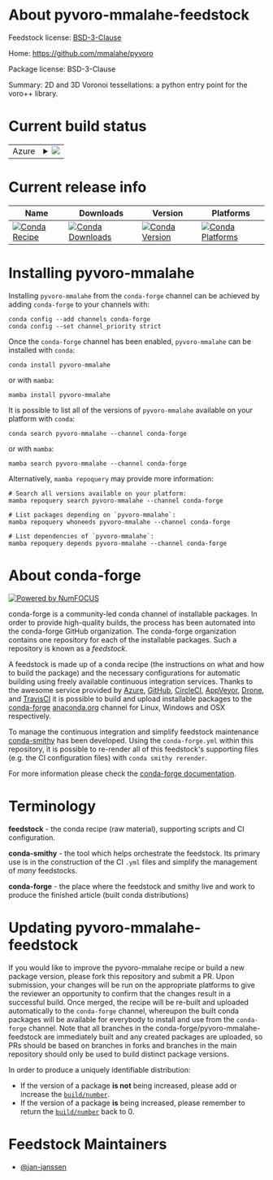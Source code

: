About pyvoro-mmalahe-feedstock
==============================

Feedstock license: [BSD-3-Clause](https://github.com/conda-forge/pyvoro-mmalahe-feedstock/blob/main/LICENSE.txt)

Home: https://github.com/mmalahe/pyvoro

Package license: BSD-3-Clause

Summary: 2D and 3D Voronoi tessellations: a python entry point for the voro++ library.

Current build status
====================


<table>
    
  <tr>
    <td>Azure</td>
    <td>
      <details>
        <summary>
          <a href="https://dev.azure.com/conda-forge/feedstock-builds/_build/latest?definitionId=26139&branchName=main">
            <img src="https://dev.azure.com/conda-forge/feedstock-builds/_apis/build/status/pyvoro-mmalahe-feedstock?branchName=main">
          </a>
        </summary>
        <table>
          <thead><tr><th>Variant</th><th>Status</th></tr></thead>
          <tbody><tr>
              <td>linux_64_python3.10.____cpython</td>
              <td>
                <a href="https://dev.azure.com/conda-forge/feedstock-builds/_build/latest?definitionId=26139&branchName=main">
                  <img src="https://dev.azure.com/conda-forge/feedstock-builds/_apis/build/status/pyvoro-mmalahe-feedstock?branchName=main&jobName=linux&configuration=linux%20linux_64_python3.10.____cpython" alt="variant">
                </a>
              </td>
            </tr><tr>
              <td>linux_64_python3.11.____cpython</td>
              <td>
                <a href="https://dev.azure.com/conda-forge/feedstock-builds/_build/latest?definitionId=26139&branchName=main">
                  <img src="https://dev.azure.com/conda-forge/feedstock-builds/_apis/build/status/pyvoro-mmalahe-feedstock?branchName=main&jobName=linux&configuration=linux%20linux_64_python3.11.____cpython" alt="variant">
                </a>
              </td>
            </tr><tr>
              <td>linux_64_python3.12.____cpython</td>
              <td>
                <a href="https://dev.azure.com/conda-forge/feedstock-builds/_build/latest?definitionId=26139&branchName=main">
                  <img src="https://dev.azure.com/conda-forge/feedstock-builds/_apis/build/status/pyvoro-mmalahe-feedstock?branchName=main&jobName=linux&configuration=linux%20linux_64_python3.12.____cpython" alt="variant">
                </a>
              </td>
            </tr><tr>
              <td>linux_64_python3.9.____cpython</td>
              <td>
                <a href="https://dev.azure.com/conda-forge/feedstock-builds/_build/latest?definitionId=26139&branchName=main">
                  <img src="https://dev.azure.com/conda-forge/feedstock-builds/_apis/build/status/pyvoro-mmalahe-feedstock?branchName=main&jobName=linux&configuration=linux%20linux_64_python3.9.____cpython" alt="variant">
                </a>
              </td>
            </tr><tr>
              <td>osx_64_python3.10.____cpython</td>
              <td>
                <a href="https://dev.azure.com/conda-forge/feedstock-builds/_build/latest?definitionId=26139&branchName=main">
                  <img src="https://dev.azure.com/conda-forge/feedstock-builds/_apis/build/status/pyvoro-mmalahe-feedstock?branchName=main&jobName=osx&configuration=osx%20osx_64_python3.10.____cpython" alt="variant">
                </a>
              </td>
            </tr><tr>
              <td>osx_64_python3.11.____cpython</td>
              <td>
                <a href="https://dev.azure.com/conda-forge/feedstock-builds/_build/latest?definitionId=26139&branchName=main">
                  <img src="https://dev.azure.com/conda-forge/feedstock-builds/_apis/build/status/pyvoro-mmalahe-feedstock?branchName=main&jobName=osx&configuration=osx%20osx_64_python3.11.____cpython" alt="variant">
                </a>
              </td>
            </tr><tr>
              <td>osx_64_python3.12.____cpython</td>
              <td>
                <a href="https://dev.azure.com/conda-forge/feedstock-builds/_build/latest?definitionId=26139&branchName=main">
                  <img src="https://dev.azure.com/conda-forge/feedstock-builds/_apis/build/status/pyvoro-mmalahe-feedstock?branchName=main&jobName=osx&configuration=osx%20osx_64_python3.12.____cpython" alt="variant">
                </a>
              </td>
            </tr><tr>
              <td>osx_64_python3.9.____cpython</td>
              <td>
                <a href="https://dev.azure.com/conda-forge/feedstock-builds/_build/latest?definitionId=26139&branchName=main">
                  <img src="https://dev.azure.com/conda-forge/feedstock-builds/_apis/build/status/pyvoro-mmalahe-feedstock?branchName=main&jobName=osx&configuration=osx%20osx_64_python3.9.____cpython" alt="variant">
                </a>
              </td>
            </tr><tr>
              <td>win_64_python3.10.____cpython</td>
              <td>
                <a href="https://dev.azure.com/conda-forge/feedstock-builds/_build/latest?definitionId=26139&branchName=main">
                  <img src="https://dev.azure.com/conda-forge/feedstock-builds/_apis/build/status/pyvoro-mmalahe-feedstock?branchName=main&jobName=win&configuration=win%20win_64_python3.10.____cpython" alt="variant">
                </a>
              </td>
            </tr><tr>
              <td>win_64_python3.11.____cpython</td>
              <td>
                <a href="https://dev.azure.com/conda-forge/feedstock-builds/_build/latest?definitionId=26139&branchName=main">
                  <img src="https://dev.azure.com/conda-forge/feedstock-builds/_apis/build/status/pyvoro-mmalahe-feedstock?branchName=main&jobName=win&configuration=win%20win_64_python3.11.____cpython" alt="variant">
                </a>
              </td>
            </tr><tr>
              <td>win_64_python3.12.____cpython</td>
              <td>
                <a href="https://dev.azure.com/conda-forge/feedstock-builds/_build/latest?definitionId=26139&branchName=main">
                  <img src="https://dev.azure.com/conda-forge/feedstock-builds/_apis/build/status/pyvoro-mmalahe-feedstock?branchName=main&jobName=win&configuration=win%20win_64_python3.12.____cpython" alt="variant">
                </a>
              </td>
            </tr><tr>
              <td>win_64_python3.9.____cpython</td>
              <td>
                <a href="https://dev.azure.com/conda-forge/feedstock-builds/_build/latest?definitionId=26139&branchName=main">
                  <img src="https://dev.azure.com/conda-forge/feedstock-builds/_apis/build/status/pyvoro-mmalahe-feedstock?branchName=main&jobName=win&configuration=win%20win_64_python3.9.____cpython" alt="variant">
                </a>
              </td>
            </tr>
          </tbody>
        </table>
      </details>
    </td>
  </tr>
</table>

Current release info
====================

| Name | Downloads | Version | Platforms |
| --- | --- | --- | --- |
| [![Conda Recipe](https://img.shields.io/badge/recipe-pyvoro--mmalahe-green.svg)](https://anaconda.org/conda-forge/pyvoro-mmalahe) | [![Conda Downloads](https://img.shields.io/conda/dn/conda-forge/pyvoro-mmalahe.svg)](https://anaconda.org/conda-forge/pyvoro-mmalahe) | [![Conda Version](https://img.shields.io/conda/vn/conda-forge/pyvoro-mmalahe.svg)](https://anaconda.org/conda-forge/pyvoro-mmalahe) | [![Conda Platforms](https://img.shields.io/conda/pn/conda-forge/pyvoro-mmalahe.svg)](https://anaconda.org/conda-forge/pyvoro-mmalahe) |

Installing pyvoro-mmalahe
=========================

Installing `pyvoro-mmalahe` from the `conda-forge` channel can be achieved by adding `conda-forge` to your channels with:

```
conda config --add channels conda-forge
conda config --set channel_priority strict
```

Once the `conda-forge` channel has been enabled, `pyvoro-mmalahe` can be installed with `conda`:

```
conda install pyvoro-mmalahe
```

or with `mamba`:

```
mamba install pyvoro-mmalahe
```

It is possible to list all of the versions of `pyvoro-mmalahe` available on your platform with `conda`:

```
conda search pyvoro-mmalahe --channel conda-forge
```

or with `mamba`:

```
mamba search pyvoro-mmalahe --channel conda-forge
```

Alternatively, `mamba repoquery` may provide more information:

```
# Search all versions available on your platform:
mamba repoquery search pyvoro-mmalahe --channel conda-forge

# List packages depending on `pyvoro-mmalahe`:
mamba repoquery whoneeds pyvoro-mmalahe --channel conda-forge

# List dependencies of `pyvoro-mmalahe`:
mamba repoquery depends pyvoro-mmalahe --channel conda-forge
```


About conda-forge
=================

[![Powered by
NumFOCUS](https://img.shields.io/badge/powered%20by-NumFOCUS-orange.svg?style=flat&colorA=E1523D&colorB=007D8A)](https://numfocus.org)

conda-forge is a community-led conda channel of installable packages.
In order to provide high-quality builds, the process has been automated into the
conda-forge GitHub organization. The conda-forge organization contains one repository
for each of the installable packages. Such a repository is known as a *feedstock*.

A feedstock is made up of a conda recipe (the instructions on what and how to build
the package) and the necessary configurations for automatic building using freely
available continuous integration services. Thanks to the awesome service provided by
[Azure](https://azure.microsoft.com/en-us/services/devops/), [GitHub](https://github.com/),
[CircleCI](https://circleci.com/), [AppVeyor](https://www.appveyor.com/),
[Drone](https://cloud.drone.io/welcome), and [TravisCI](https://travis-ci.com/)
it is possible to build and upload installable packages to the
[conda-forge](https://anaconda.org/conda-forge) [anaconda.org](https://anaconda.org/)
channel for Linux, Windows and OSX respectively.

To manage the continuous integration and simplify feedstock maintenance
[conda-smithy](https://github.com/conda-forge/conda-smithy) has been developed.
Using the ``conda-forge.yml`` within this repository, it is possible to re-render all of
this feedstock's supporting files (e.g. the CI configuration files) with ``conda smithy rerender``.

For more information please check the [conda-forge documentation](https://conda-forge.org/docs/).

Terminology
===========

**feedstock** - the conda recipe (raw material), supporting scripts and CI configuration.

**conda-smithy** - the tool which helps orchestrate the feedstock.
                   Its primary use is in the construction of the CI ``.yml`` files
                   and simplify the management of *many* feedstocks.

**conda-forge** - the place where the feedstock and smithy live and work to
                  produce the finished article (built conda distributions)


Updating pyvoro-mmalahe-feedstock
=================================

If you would like to improve the pyvoro-mmalahe recipe or build a new
package version, please fork this repository and submit a PR. Upon submission,
your changes will be run on the appropriate platforms to give the reviewer an
opportunity to confirm that the changes result in a successful build. Once
merged, the recipe will be re-built and uploaded automatically to the
`conda-forge` channel, whereupon the built conda packages will be available for
everybody to install and use from the `conda-forge` channel.
Note that all branches in the conda-forge/pyvoro-mmalahe-feedstock are
immediately built and any created packages are uploaded, so PRs should be based
on branches in forks and branches in the main repository should only be used to
build distinct package versions.

In order to produce a uniquely identifiable distribution:
 * If the version of a package **is not** being increased, please add or increase
   the [``build/number``](https://docs.conda.io/projects/conda-build/en/latest/resources/define-metadata.html#build-number-and-string).
 * If the version of a package **is** being increased, please remember to return
   the [``build/number``](https://docs.conda.io/projects/conda-build/en/latest/resources/define-metadata.html#build-number-and-string)
   back to 0.

Feedstock Maintainers
=====================

* [@jan-janssen](https://github.com/jan-janssen/)

